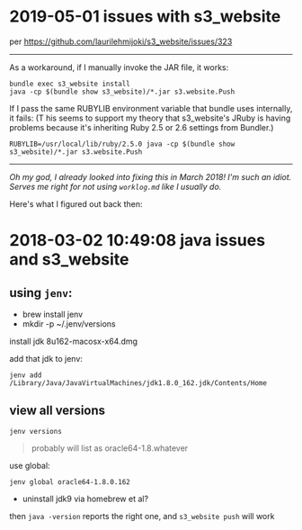 # 2019-05-01 issues with s3_website 

per https://github.com/laurilehmijoki/s3_website/issues/323

---
As a workaround, if I manually invoke the JAR file, it works:

	bundle exec s3_website install
	java -cp $(bundle show s3_website)/*.jar s3.website.Push

If I pass the same RUBYLIB environment variable that bundle uses internally, it fails: (T
his seems to support my theory that s3_website's JRuby is having problems because it's inheriting Ruby 2.5 or 2.6 settings from Bundler.)

	RUBYLIB=/usr/local/lib/ruby/2.5.0 java -cp $(bundle show s3_website)/*.jar s3.website.Push
--- 

_*Oh my god, I already looked into fixing this in March 2018! I'm such an idiot. Serves me right for not using `worklog.md` like I usually do.*_

Here's what I figured out back then:

# 2018-03-02 10:49:08 java issues and s3_website

## using `jenv`:

- brew install jenv
- mkdir -p ~/.jenv/versions

install jdk 8u162-macosx-x64.dmg

add that jdk to jenv:

`jenv add /Library/Java/JavaVirtualMachines/jdk1.8.0_162.jdk/Contents/Home`

## view all versions

`jenv versions`

> probably will list as oracle64-1.8.whatever

use global:

`jenv global oracle64-1.8.0.162`

- uninstall jdk9 via homebrew et al?

then `java -version` reports the right one, and `s3_website push` will work

